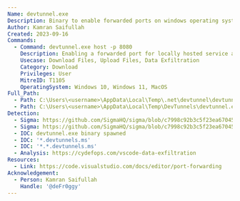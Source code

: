 ```yaml
---
Name: devtunnel.exe
Description: Binary to enable forwarded ports on windows operating systems.
Author: Kamran Saifullah
Created: 2023-09-16
Commands:
  - Command: devtunnel.exe host -p 8080
    Description: Enabling a forwarded port for locally hosted service at port 8080 to be exposed on the internet.
    Usecase: Download Files, Upload Files, Data Exfiltration
    Category: Download
    Privileges: User
    MitreID: T1105
    OperatingSystem: Windows 10, Windows 11, MacOS
Full_Path:
  - Path: C:\Users\<username>\AppData\Local\Temp\.net\devtunnel\devtunnel.exe
  - Path: C:\Users\<username>\AppData\Local\Temp\DevTunnels\devtunnel.exe
Detection:
  - Sigma: https://github.com/SigmaHQ/sigma/blob/c7998c92b3c5f23ea67045bee8ee364d2ed1a775/rules/windows/dns_query/dns_query_win_devtunnels_communication.yml
  - Sigma: https://github.com/SigmaHQ/sigma/blob/c7998c92b3c5f23ea67045bee8ee364d2ed1a775/rules/windows/network_connection/net_connection_win_domain_devtunnels.yml
  - IOC: devtunnel.exe binary spawned
  - IOC: '*.devtunnels.ms'
  - IOC: '*.*.devtunnels.ms'
  - Analysis: https://cydefops.com/vscode-data-exfiltration
Resources:
  - Link: https://code.visualstudio.com/docs/editor/port-forwarding
Acknowledgement:
  - Person: Kamran Saifullah
    Handle: '@deFr0ggy'
---
```

